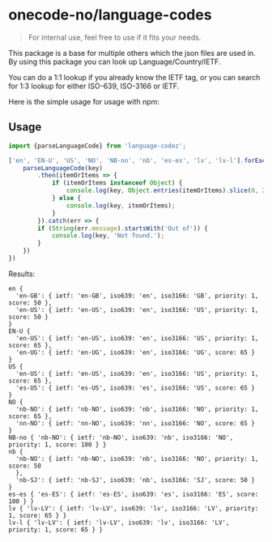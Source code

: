 # onecode-no/language-codes
>For internal use, feel free to use if it fits your needs.


This package is a base for multiple others which the json files are used in.
By using this package you can look up Language/Country/IETF.

You can do a 1:1 lookup if you already know the IETF tag, or you can search for 1:3 lookup for either ISO-639, ISO-3166 or IETF.


Here is the simple usage for usage with npm:

## Usage

```js
import {parseLanguageCode} from 'language-codez';

['en', 'EN-U', 'US', 'NO', 'NB-no', 'nb', 'es-es', 'lv', 'lv-l'].forEach(key => {
    parseLanguageCode(key)
        .then(itemOrItems => {
            if (itemOrItems instanceof Object) {
                console.log(key, Object.entries(itemOrItems).slice(0, 2))
            } else {
                console.log(key, itemOrItems);
            }
        }).catch(err => {
        if (String(err.message).startsWith('Out of')) {
            console.log(key, 'Not found.');
        }
    })
})
```


Results:
```text
en {
  'en-GB': { ietf: 'en-GB', iso639: 'en', iso3166: 'GB', priority: 1, score: 50 },
  'en-US': { ietf: 'en-US', iso639: 'en', iso3166: 'US', priority: 1, score: 50 }
}
EN-U {
  'en-US': { ietf: 'en-US', iso639: 'en', iso3166: 'US', priority: 1, score: 65 },
  'en-UG': { ietf: 'en-UG', iso639: 'en', iso3166: 'UG', score: 65 }
}
US {
  'en-US': { ietf: 'en-US', iso639: 'en', iso3166: 'US', priority: 1, score: 65 },
  'es-US': { ietf: 'es-US', iso639: 'es', iso3166: 'US', score: 65 }
}
NO {
  'nb-NO': { ietf: 'nb-NO', iso639: 'nb', iso3166: 'NO', priority: 1, score: 65 },
  'nn-NO': { ietf: 'nn-NO', iso639: 'nn', iso3166: 'NO', score: 65 }
}
NB-no { 'nb-NO': { ietf: 'nb-NO', iso639: 'nb', iso3166: 'NO', priority: 1, score: 100 } }
nb {
  'nb-NO': { ietf: 'nb-NO', iso639: 'nb', iso3166: 'NO', priority: 1, score: 50
  },
  'nb-SJ': { ietf: 'nb-SJ', iso639: 'nb', iso3166: 'SJ', score: 50 }
}
es-es { 'es-ES': { ietf: 'es-ES', iso639: 'es', iso3166: 'ES', score: 100 } }
lv { 'lv-LV': { ietf: 'lv-LV', iso639: 'lv', iso3166: 'LV', priority: 1, score: 65 } }
lv-l { 'lv-LV': { ietf: 'lv-LV', iso639: 'lv', iso3166: 'LV', priority: 1, score: 65 } }
```